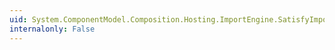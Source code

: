 ```yaml
---
uid: System.ComponentModel.Composition.Hosting.ImportEngine.SatisfyImports(System.ComponentModel.Composition.Primitives.ComposablePart)
internalonly: False
---
```


